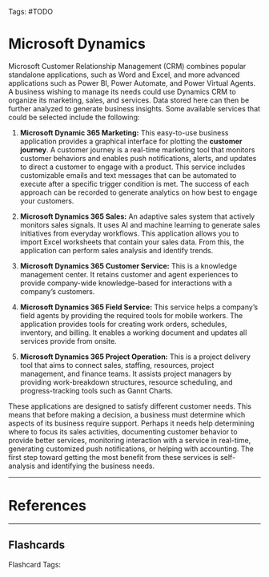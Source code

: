 Tags: #TODO
# Microsoft Dynamics

Microsoft Customer Relationship Management (CRM) combines popular standalone applications, such as Word and Excel, and more advanced applications such as Power BI, Power Automate, and Power Virtual Agents. A business wishing to manage its needs could use Dynamics CRM to organize its marketing, sales, and services. Data stored here can then be further analyzed to generate business insights. Some available services that could be selected include the following:

1. **Microsoft Dynamic 365 Marketing:** This easy-to-use business application provides a graphical interface for plotting the **customer journey**. A customer journey is a real-time marketing tool that monitors customer behaviors and enables push notifications, alerts, and updates to direct a customer to engage with a product. This service includes customizable emails and text messages that can be automated to execute after a specific trigger condition is met. The success of each approach can be recorded to generate analytics on how best to engage your customers. 
    
2. **Microsoft Dynamics 365 Sales:** An adaptive sales system that actively monitors sales signals. It uses AI and machine learning to generate sales initiatives from everyday workflows. This application allows you to import Excel worksheets that contain your sales data. From this, the application can perform sales analysis and identify trends. 
    
3. **Microsoft Dynamics 365 Customer Service:** This is a knowledge management center. It retains customer and agent experiences to provide company-wide knowledge-based for interactions with a company’s customers. 
    
4. **Microsoft Dynamics 365 Field Service:** This service helps a company’s field agents by providing the required tools for mobile workers. The application provides tools for creating work orders, schedules, inventory, and billing. It enables a working document and updates all services provide from onsite. 
    
5. **Microsoft Dynamics 365 Project Operation:** This is a project delivery tool that aims to connect sales, staffing, resources, project management, and finance teams. It assists project managers by providing work-breakdown structures, resource scheduling, and progress-tracking tools such as Gannt Charts.

These applications are designed to satisfy different customer needs. This means that before making a decision, a business must determine which aspects of its business require support. Perhaps it needs help determining where to focus its sales activities, documenting customer behavior to provide better services, monitoring interaction with a service in real-time, generating customized push notifications, or helping with accounting. The first step toward getting the most benefit from these services is self-analysis and identifying the business needs.

---
# References


___
## Flashcards

Flashcard Tags:

